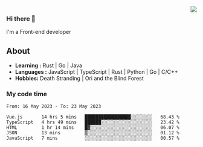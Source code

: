 <img align='right' src="https://github-readme-stats.vercel.app/api?username=strugglebak&show_icons=true">

### Hi there 👋

I'm a Front-end developer

## About

-  **Learning :** Rust | Go | Java
-  **Languages :** JavaScript | TypeScript | Rust | Python | Go | C/C++
-  **Hobbies:** Death Stranding | Ori and the Blind Forest

### My code time

<!--START_SECTION:waka-->

```text
From: 16 May 2023 - To: 23 May 2023

Vue.js       14 hrs 5 mins   █████████████████░░░░░░░░   68.43 %
TypeScript   4 hrs 49 mins   ██████░░░░░░░░░░░░░░░░░░░   23.42 %
HTML         1 hr 14 mins    █▓░░░░░░░░░░░░░░░░░░░░░░░   06.07 %
JSON         13 mins         ▒░░░░░░░░░░░░░░░░░░░░░░░░   01.12 %
JavaScript   7 mins          ░░░░░░░░░░░░░░░░░░░░░░░░░   00.57 %
```

<!--END_SECTION:waka-->
